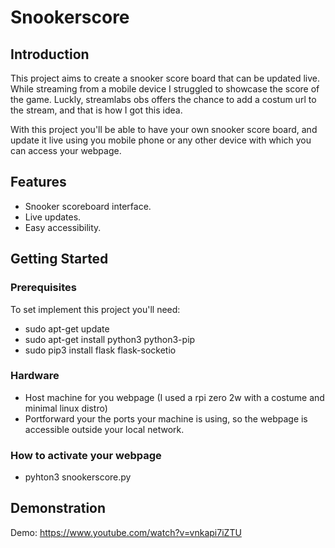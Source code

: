 # Snookerscore

## Introduction

This project aims to create a snooker score board that can be updated live. 
While streaming from a mobile device I struggled to showcase the score of the game. 
Luckly, streamlabs obs offers the chance to add a costum url to the stream, and that is how I got this idea.

With this project you'll be able to have your own snooker score board, and update it live using you mobile phone
or any other device with which you can access your webpage.

## Features

- Snooker scoreboard interface.
- Live updates.
- Easy accessibility.

## Getting Started

### Prerequisites

To set implement this project you'll need:

- sudo apt-get update
- sudo apt-get install python3 python3-pip
- sudo pip3 install flask flask-socketio

### Hardware 

- Host machine for you webpage (I used a rpi zero 2w with a costume and minimal linux distro)
- Portforward your the ports your machine is using, so the webpage is accessible outside your local network.

### How to activate your webpage

- pyhton3 snookerscore.py

## Demonstration

Demo: https://www.youtube.com/watch?v=vnkapi7iZTU